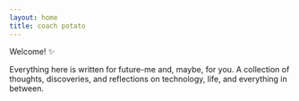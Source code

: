 ```yaml
---
layout: home
title: coach potato
---
```


Welcome! ✨  

Everything here is written for future-me and, maybe, for you. A collection of thoughts, discoveries, and reflections on technology, life, and everything in between. 